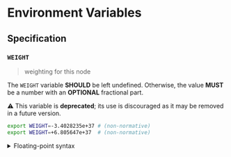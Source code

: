 # Environment Variables

## Specification

### `WEIGHT`

> weighting for this node

The `WEIGHT` variable **SHOULD** be left undefined. Otherwise, the value
**MUST** be a number with an **OPTIONAL** fractional part.

⚠️ This variable is **deprecated**; its use is discouraged as it may be removed
in a future version.

```bash
export WEIGHT=-3.4028235e+37 # (non-normative)
export WEIGHT=+6.805647e+37  # (non-normative)
```

<details>
<summary>Floating-point syntax</summary>

Floating-point values can be specified using decimal (base-10) or hexadecimal
(base-16) notation, and may use scientific notation. A leading positive sign
(`+`) is **OPTIONAL**. A leading negative sign (`-`) is **REQUIRED** in order to
specify a negative value.

Internally, the `WEIGHT` variable is represented using a 32-bit floating point
type (`float32`); any value that overflows this data-type is invalid. Values are
rounded to the nearest floating-point number using IEEE 754 unbiased rounding.

The non-finite values `NaN`, `+Inf` and `-Inf` are not accepted.

</details>
